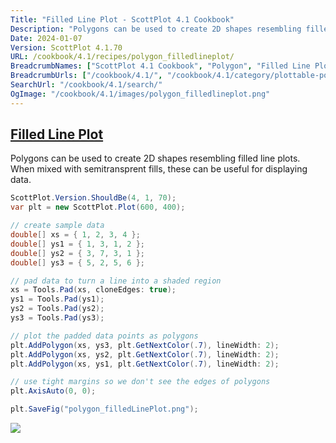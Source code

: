 ```yaml
---
Title: "Filled Line Plot - ScottPlot 4.1 Cookbook"
Description: "Polygons can be used to create 2D shapes resembling filled line plots. When mixed with semitransprent fills, these can be useful for displaying data."
Date: 2024-01-07
Version: ScottPlot 4.1.70
URL: /cookbook/4.1/recipes/polygon_filledlineplot/
BreadcrumbNames: ["ScottPlot 4.1 Cookbook", "Polygon", "Filled Line Plot"]
BreadcrumbUrls: ["/cookbook/4.1/", "/cookbook/4.1/category/plottable-polygon", "/cookbook/4.1/recipes/polygon_filledlineplot/"]
SearchUrl: "/cookbook/4.1/search/"
OgImage: "/cookbook/4.1/images/polygon_filledlineplot.png"
---
```


<h2><a id='filled-line-plot' href='/cookbook/4.1/recipes/polygon_filledlineplot/'>Filled Line Plot</a></h2>

Polygons can be used to create 2D shapes resembling filled line plots. When mixed with semitransprent fills, these can be useful for displaying data.

```cs
ScottPlot.Version.ShouldBe(4, 1, 70);
var plt = new ScottPlot.Plot(600, 400);

// create sample data
double[] xs = { 1, 2, 3, 4 };
double[] ys1 = { 1, 3, 1, 2 };
double[] ys2 = { 3, 7, 3, 1 };
double[] ys3 = { 5, 2, 5, 6 };

// pad data to turn a line into a shaded region
xs = Tools.Pad(xs, cloneEdges: true);
ys1 = Tools.Pad(ys1);
ys2 = Tools.Pad(ys2);
ys3 = Tools.Pad(ys3);

// plot the padded data points as polygons
plt.AddPolygon(xs, ys3, plt.GetNextColor(.7), lineWidth: 2);
plt.AddPolygon(xs, ys2, plt.GetNextColor(.7), lineWidth: 2);
plt.AddPolygon(xs, ys1, plt.GetNextColor(.7), lineWidth: 2);

// use tight margins so we don't see the edges of polygons
plt.AxisAuto(0, 0);

plt.SaveFig("polygon_filledLinePlot.png");
```

<img src='../../images/polygon_filledlineplot.png' class='d-block mx-auto my-5' />


